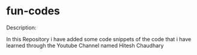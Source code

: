 # fun-codes

Description:

In this Repository i have added some code snippets of the code that i have learned through the Youtube Channel named Hitesh Chaudhary

